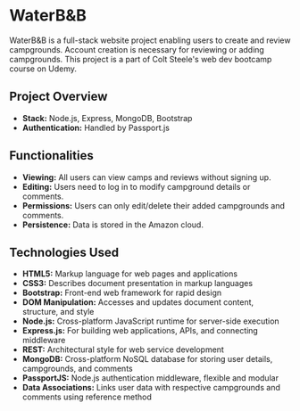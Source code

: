 # WaterB&B
WaterB&B is a full-stack website project enabling users to create and review campgrounds. Account creation is necessary for reviewing or adding campgrounds. This project is a part of Colt Steele's web dev bootcamp course on Udemy.

## Project Overview

- **Stack:** Node.js, Express, MongoDB, Bootstrap
- **Authentication:** Handled by Passport.js

## Functionalities

- **Viewing:** All users can view camps and reviews without signing up.
- **Editing:** Users need to log in to modify campground details or comments.
- **Permissions:** Users can only edit/delete their added campgrounds and comments.
- **Persistence:** Data is stored in the Amazon cloud.

## Technologies Used

- **HTML5:** Markup language for web pages and applications
- **CSS3:** Describes document presentation in markup languages
- **Bootstrap:** Front-end web framework for rapid design
- **DOM Manipulation:** Accesses and updates document content, structure, and style
- **Node.js:** Cross-platform JavaScript runtime for server-side execution
- **Express.js:** For building web applications, APIs, and connecting middleware
- **REST:** Architectural style for web service development
- **MongoDB:** Cross-platform NoSQL database for storing user details, campgrounds, and comments
- **PassportJS:** Node.js authentication middleware, flexible and modular
- **Data Associations:** Links user data with respective campgrounds and comments using reference method
